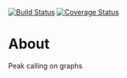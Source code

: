 [![Build Status](https://travis-ci.org/uio-bmi/graph_peak_caller.svg?branch=master)](https://travis-ci.org/uio-bmi/graph_peak_caller)
[![Coverage Status](https://coveralls.io/repos/github/uio-bmi/graph_peak_caller/badge.svg?branch=master)](https://coveralls.io/github/uio-bmi/graph_peak_caller?branch=master)
# About
Peak calling on graphs

